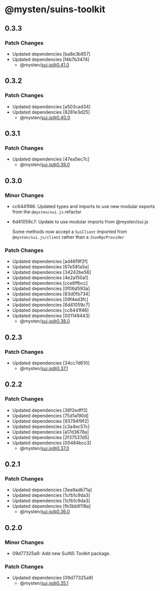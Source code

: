 # @mysten/suins-toolkit

## 0.3.3

### Patch Changes

- Updated dependencies [ba8e3b857]
- Updated dependencies [f4b7b3474]
  - @mysten/sui.js@0.41.0

## 0.3.2

### Patch Changes

- Updated dependencies [a503cad34]
- Updated dependencies [8281e3d25]
  - @mysten/sui.js@0.40.0

## 0.3.1

### Patch Changes

- Updated dependencies [47ea5ec7c]
  - @mysten/sui.js@0.39.0

## 0.3.0

### Minor Changes

- cc6441f46: Updated types and imports to use new modular exports from the `@mysten/sui.js` refactor
- 6d41059c7: Update to use modular imports from @mysten/sui.js

  Some methods now accept a `SuiClient` imported from `@mysten/sui.js/client` rather than a `JsonRpcProvider`

### Patch Changes

- Updated dependencies [ad46f9f2f]
- Updated dependencies [67e581a5a]
- Updated dependencies [34242be56]
- Updated dependencies [4e2a150a1]
- Updated dependencies [cce6ffbcc]
- Updated dependencies [0f06d593a]
- Updated dependencies [83d0fb734]
- Updated dependencies [09f4ed3fc]
- Updated dependencies [6d41059c7]
- Updated dependencies [cc6441f46]
- Updated dependencies [001148443]
  - @mysten/sui.js@0.38.0

## 0.2.3

### Patch Changes

- Updated dependencies [34cc7d610]
  - @mysten/sui.js@0.37.1

## 0.2.2

### Patch Changes

- Updated dependencies [36f2edff3]
- Updated dependencies [75d1a190d]
- Updated dependencies [93794f9f2]
- Updated dependencies [c3a4ec57c]
- Updated dependencies [a17d3678a]
- Updated dependencies [2f37537d5]
- Updated dependencies [00484bcc3]
  - @mysten/sui.js@0.37.0

## 0.2.1

### Patch Changes

- Updated dependencies [3ea9adb71a]
- Updated dependencies [1cfb1c9da3]
- Updated dependencies [1cfb1c9da3]
- Updated dependencies [fb3bb9118a]
  - @mysten/sui.js@0.36.0

## 0.2.0

### Minor Changes

- 09d77325a9: Add new SuiNS Toolkit package.

### Patch Changes

- Updated dependencies [09d77325a9]
  - @mysten/sui.js@0.35.1
